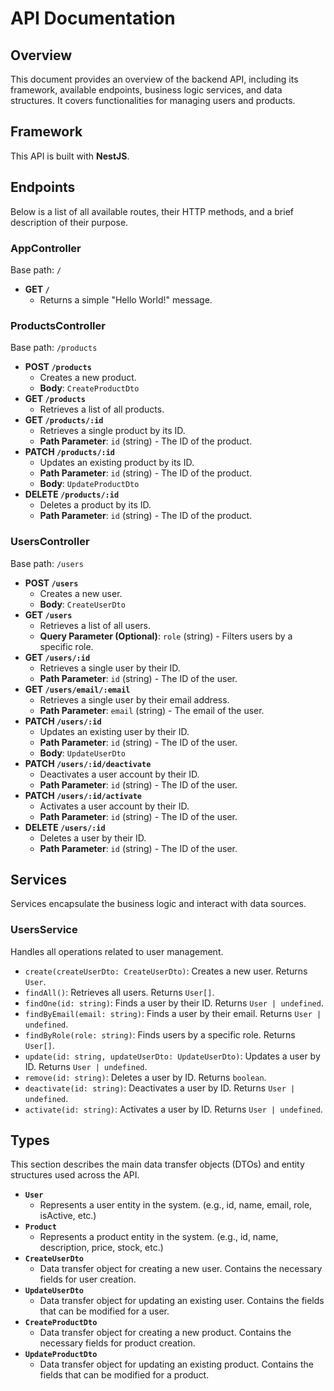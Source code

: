 # API Documentation

## Overview
This document provides an overview of the backend API, including its framework, available endpoints, business logic services, and data structures. It covers functionalities for managing users and products.

## Framework
This API is built with **NestJS**.

## Endpoints
Below is a list of all available routes, their HTTP methods, and a brief description of their purpose.

### AppController
Base path: `/`
*   **GET `/`**
    *   Returns a simple "Hello World!" message.

### ProductsController
Base path: `/products`
*   **POST `/products`**
    *   Creates a new product.
    *   **Body**: `CreateProductDto`
*   **GET `/products`**
    *   Retrieves a list of all products.
*   **GET `/products/:id`**
    *   Retrieves a single product by its ID.
    *   **Path Parameter**: `id` (string) - The ID of the product.
*   **PATCH `/products/:id`**
    *   Updates an existing product by its ID.
    *   **Path Parameter**: `id` (string) - The ID of the product.
    *   **Body**: `UpdateProductDto`
*   **DELETE `/products/:id`**
    *   Deletes a product by its ID.
    *   **Path Parameter**: `id` (string) - The ID of the product.

### UsersController
Base path: `/users`
*   **POST `/users`**
    *   Creates a new user.
    *   **Body**: `CreateUserDto`
*   **GET `/users`**
    *   Retrieves a list of all users.
    *   **Query Parameter (Optional)**: `role` (string) - Filters users by a specific role.
*   **GET `/users/:id`**
    *   Retrieves a single user by their ID.
    *   **Path Parameter**: `id` (string) - The ID of the user.
*   **GET `/users/email/:email`**
    *   Retrieves a single user by their email address.
    *   **Path Parameter**: `email` (string) - The email of the user.
*   **PATCH `/users/:id`**
    *   Updates an existing user by their ID.
    *   **Path Parameter**: `id` (string) - The ID of the user.
    *   **Body**: `UpdateUserDto`
*   **PATCH `/users/:id/deactivate`**
    *   Deactivates a user account by their ID.
    *   **Path Parameter**: `id` (string) - The ID of the user.
*   **PATCH `/users/:id/activate`**
    *   Activates a user account by their ID.
    *   **Path Parameter**: `id` (string) - The ID of the user.
*   **DELETE `/users/:id`**
    *   Deletes a user by their ID.
    *   **Path Parameter**: `id` (string) - The ID of the user.

## Services
Services encapsulate the business logic and interact with data sources.

### UsersService
Handles all operations related to user management.
*   `create(createUserDto: CreateUserDto)`: Creates a new user. Returns `User`.
*   `findAll()`: Retrieves all users. Returns `User[]`.
*   `findOne(id: string)`: Finds a user by their ID. Returns `User | undefined`.
*   `findByEmail(email: string)`: Finds a user by their email. Returns `User | undefined`.
*   `findByRole(role: string)`: Finds users by a specific role. Returns `User[]`.
*   `update(id: string, updateUserDto: UpdateUserDto)`: Updates a user by ID. Returns `User | undefined`.
*   `remove(id: string)`: Deletes a user by ID. Returns `boolean`.
*   `deactivate(id: string)`: Deactivates a user by ID. Returns `User | undefined`.
*   `activate(id: string)`: Activates a user by ID. Returns `User | undefined`.

## Types
This section describes the main data transfer objects (DTOs) and entity structures used across the API.

*   **`User`**
    *   Represents a user entity in the system. (e.g., id, name, email, role, isActive, etc.)
*   **`Product`**
    *   Represents a product entity in the system. (e.g., id, name, description, price, stock, etc.)
*   **`CreateUserDto`**
    *   Data transfer object for creating a new user. Contains the necessary fields for user creation.
*   **`UpdateUserDto`**
    *   Data transfer object for updating an existing user. Contains the fields that can be modified for a user.
*   **`CreateProductDto`**
    *   Data transfer object for creating a new product. Contains the necessary fields for product creation.
*   **`UpdateProductDto`**
    *   Data transfer object for updating an existing product. Contains the fields that can be modified for a product.